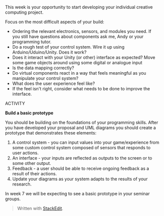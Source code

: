
This week is your opportunity to start developing your individual creative computing project.

Focus on the most difficult aspects of your build:

-   Ordering the relevant electronics, sensors, and modules you need. If you still have questions about components ask me, Andy or your programming tutor.
-   Do a rough test of your control system. Wire it up using Arduino/Uduino/Unity. Does it work?
-   Does it interact with your Unity (or other) interface as expected? Move some game objects around using some digital or analogue input
-   Is the data mapping correctly?
-   Do virtual components react in a way that feels meaningful as you manipulate your control system?
-   What does the user experience feel like?
-   If the feel isn't right, consider what needs to be done to improve the interface.

  

  

  

  

ACTIVITY

  

**Build a basic prototype**

You should be building on the foundations of your programming skills. After you have developed your proposal and UML diagrams you should create a prototype that demonstrates these elements:

  

1.  A control system - you can input values into your game/experience from some custom control system composed of sensors that responds to user actions.
2.  An interface - your inputs are reflected as outputs to the screen or to some other output.
3.  Feedback - a user should be able to receive ongoing feedback as a result of their actions.
4.  Update your diagrams as your system adapts to the results of your research.

  

In week 7 we will be expecting to see a basic prototype in your seminar groups.

> Written with [StackEdit](https://stackedit.io/).
<!--stackedit_data:
eyJoaXN0b3J5IjpbLTE1NjAyMDkxODFdfQ==
-->